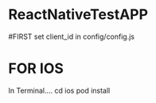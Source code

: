 # ReactNativeTestAPP

#FIRST
set client_id in config/config.js

# FOR IOS
In Terminal....
cd ios
pod install
